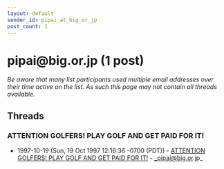 ```yaml
---
layout: default
sender_id: pipai_at_big_or_jp
post_count: 1
---
```


# pipai<span>@</span>big.or.jp (1 post)

_Be aware that many list participants used multiple email addresses over their time active on the list. As such this page may not contain all threads available._

## Threads

### ATTENTION GOLFERS! PLAY GOLF AND GET PAID FOR IT!
+ 1997-10-19 (Sun, 19 Oct 1997 12:16:36 -0700 (PDT)) - [ATTENTION GOLFERS! PLAY GOLF AND GET PAID FOR IT!](/archive/1997/10/75de45d9ee0859aa02e251bf5e02d08fad86e0487294cb8f5376dc7b1223884f) - _pipai@big.or.jp_

